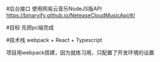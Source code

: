 #后台接口
使用网易云音乐NodeJS版API <br/>
https://binaryify.github.io/NeteaseCloudMusicApi/#/

#目标
先把pc端完成<br/>

#技术栈
webpack + React + Typescript<br/>

项目用webpack搭建，因为就练习用，只配置了开发环境的设置<br/> 
